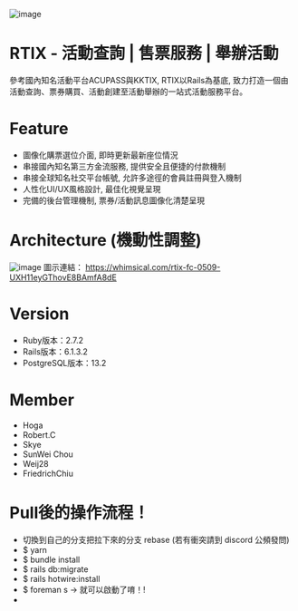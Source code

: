 ![image](https://user-images.githubusercontent.com/75147824/118142867-5c54d400-b43d-11eb-960f-1b75e952b3ac.png)

# RTIX - 活動查詢 |  售票服務 | 舉辦活動   

參考國內知名活動平台ACUPASS與KKTIX, RTIX以Rails為基底, 致力打造一個由活動查詢、票券購買、活動創建至活動舉辦的一站式活動服務平台。

# Feature
* 圖像化購票選位介面, 即時更新最新座位情況
* 串接國內知名第三方金流服務, 提供安全且便捷的付款機制
* 串接全球知名社交平台帳號, 允許多途徑的會員註冊與登入機制 
* 人性化UI/UX風格設計, 最佳化視覺呈現
* 完備的後台管理機制, 票券/活動訊息圖像化清楚呈現

# Architecture (機動性調整)
![image](https://user-images.githubusercontent.com/75147824/118145231-fae23480-b43f-11eb-90e8-b41363d3bbd6.png)
圖示連結： https://whimsical.com/rtix-fc-0509-UXH11eyGThovE8BAmfA8dE


# Version
* Ruby版本：2.7.2
* Rails版本：6.1.3.2
* PostgreSQL版本：13.2

# Member
* Hoga
* Robert.C
* Skye
* SunWei Chou
* Weij28
* FriedrichChiu

# Pull後的操作流程！
* 切換到自己的分支把拉下來的分支 rebase (若有衝突請到 discord 公頻發問)
* $ yarn 
* $ bundle install
* $ rails db:migrate
* $ rails hotwire:install
* $ foreman s -> 就可以啟動了唷！!
* 
